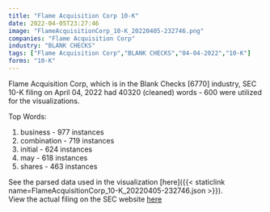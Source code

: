 ```yaml
---
title: "Flame Acquisition Corp 10-K"
date: 2022-04-05T23:27:46
image: "FlameAcquisitionCorp_10-K_20220405-232746.png"
companies: "Flame Acquisition Corp"
industry: "BLANK CHECKS"
tags: ["Flame Acquisition Corp","BLANK CHECKS","04-04-2022","10-K"]
forms: "10-K"
---
```

Flame Acquisition Corp, which is in the Blank Checks [6770] industry, SEC 10-K filing on April 04, 2022 had 40320 (cleaned) words - 600 were utilized for the visualizations.

Top Words:
1. business - 977 instances
2. combination - 719 instances
3. initial - 624 instances
4. may - 618 instances
5. shares - 463 instances


See the parsed data used in the visualization [here]({{< staticlink name=FlameAcquisitionCorp_10-K_20220405-232746.json >}}).  
View the actual filing on the SEC website [here](https://www.sec.gov/Archives/edgar/data/1831481/0001193125-22-095122.txt)